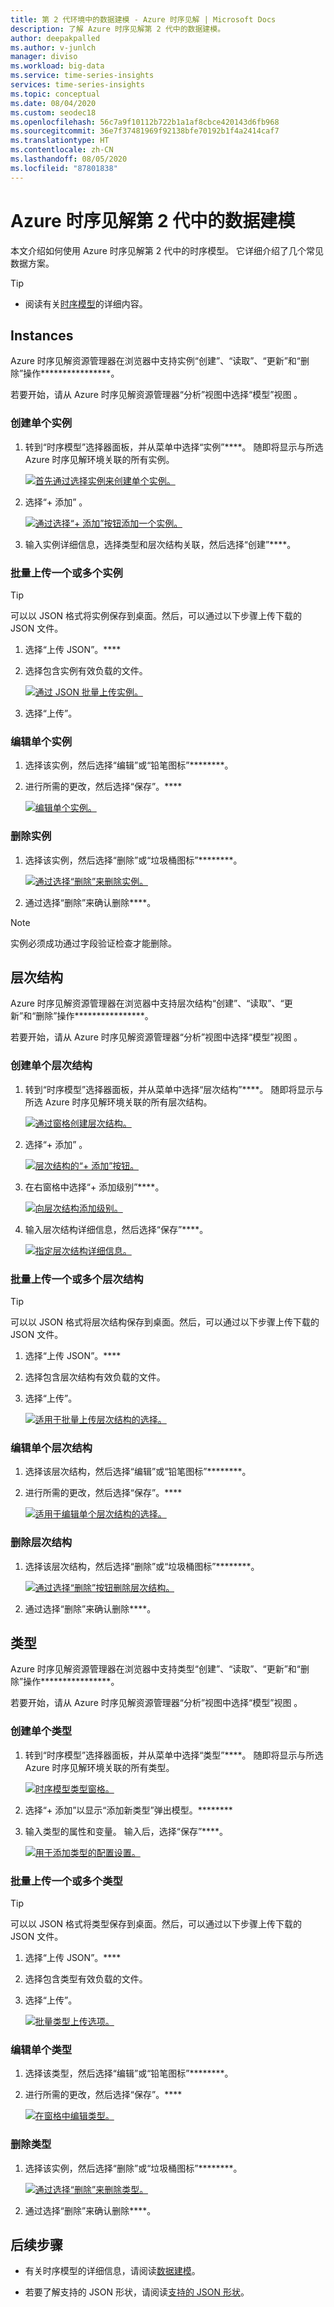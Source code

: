 ```yaml
---
title: 第 2 代环境中的数据建模 - Azure 时序见解 | Microsoft Docs
description: 了解 Azure 时序见解第 2 代中的数据建模。
author: deepakpalled
ms.author: v-junlch
manager: diviso
ms.workload: big-data
ms.service: time-series-insights
services: time-series-insights
ms.topic: conceptual
ms.date: 08/04/2020
ms.custom: seodec18
ms.openlocfilehash: 56c7a9f10112b722b1a1af8cbce420143d6fb968
ms.sourcegitcommit: 36e7f37481969f92138bfe70192b1f4a2414caf7
ms.translationtype: HT
ms.contentlocale: zh-CN
ms.lasthandoff: 08/05/2020
ms.locfileid: "87801838"
---
```

# <a name="data-modeling-in-azure-time-series-insights-gen2"></a>Azure 时序见解第 2 代中的数据建模

本文介绍如何使用 Azure 时序见解第 2 代中的时序模型。 它详细介绍了几个常见数据方案。

> [!TIP]
> * 阅读有关[时序模型](concepts-model-overview.md)的详细内容。


## <a name="instances"></a>Instances

Azure 时序见解资源管理器在浏览器中支持实例“创建”、“读取”、“更新”和“删除”操作****************。 

若要开始，请从 Azure 时序见解资源管理器“分析”视图中选择“模型”视图 。

### <a name="create-a-single-instance"></a>创建单个实例

1. 转到“时序模型”选择器面板，并从菜单中选择“实例”****。 随即将显示与所选 Azure 时序见解环境关联的所有实例。

    [![首先通过选择实例来创建单个实例。](./media/v2-update-how-to-tsm/how-to-tsm-instances-panel.png)](./media/v2-update-how-to-tsm/how-to-tsm-instances-panel.png#lightbox)

1. 选择“+ 添加”  。

    [![通过选择“+ 添加”按钮添加一个实例。](./media/v2-update-how-to-tsm/how-to-tsm-add-instance.png)](./media/v2-update-how-to-tsm/how-to-tsm-add-instance.png#lightbox)

1. 输入实例详细信息，选择类型和层次结构关联，然后选择“创建”****。

### <a name="bulk-upload-one-or-more-instances"></a>批量上传一个或多个实例

> [!TIP]
> 可以以 JSON 格式将实例保存到桌面。然后，可以通过以下步骤上传下载的 JSON 文件。

1. 选择“上传 JSON”。****
1. 选择包含实例有效负载的文件。

    [![通过 JSON 批量上传实例。](./media/v2-update-how-to-tsm/how-to-tsm-bulk-upload-instances.png)](./media/v2-update-how-to-tsm/how-to-tsm-bulk-upload-instances.png#lightbox)

1. 选择“上传”。

### <a name="edit-a-single-instance"></a>编辑单个实例

1. 选择该实例，然后选择“编辑”或“铅笔图标”********。 
1. 进行所需的更改，然后选择“保存”。****

    [![编辑单个实例。](./media/v2-update-how-to-tsm/how-to-tsm-edit-instance.png)](./media/v2-update-how-to-tsm/how-to-tsm-edit-instance.png#lightbox)

### <a name="delete-an-instance"></a>删除实例

1. 选择该实例，然后选择“删除”或“垃圾桶图标”********。

   [![通过选择“删除”来删除实例。](./media/v2-update-how-to-tsm/how-to-tsm-delete-instance.png)](./media/v2-update-how-to-tsm/how-to-tsm-delete-instance.png#lightbox)

1. 通过选择“删除”来确认删除****。

> [!NOTE]
> 实例必须成功通过字段验证检查才能删除。

## <a name="hierarchies"></a>层次结构

Azure 时序见解资源管理器在浏览器中支持层次结构“创建”、“读取”、“更新”和“删除”操作****************。 

若要开始，请从 Azure 时序见解资源管理器“分析”视图中选择“模型”视图 。

### <a name="create-a-single-hierarchy"></a>创建单个层次结构

1. 转到“时序模型”选择器面板，并从菜单中选择“层次结构”****。 随即将显示与所选 Azure 时序见解环境关联的所有层次结构。

    [![通过窗格创建层次结构。](./media/v2-update-how-to-tsm/how-to-tsm-hierarchy-panel.png)](./media/v2-update-how-to-tsm/how-to-tsm-hierarchy-panel.png#lightbox)

1. 选择“+ 添加”  。

    [![层次结构的“+ 添加”按钮。](./media/v2-update-how-to-tsm/how-to-tsm-add-new-hierarchy.png)](./media/v2-update-how-to-tsm/how-to-tsm-add-new-hierarchy.png#lightbox)

1. 在右窗格中选择“+ 添加级别”****。

    [![向层次结构添加级别。](./media/v2-update-how-to-tsm/how-to-tsm-save-hierarchy-levels.png)](./media/v2-update-how-to-tsm/how-to-tsm-save-hierarchy-levels.png#lightbox)

1. 输入层次结构详细信息，然后选择“保存”****。

    [![指定层次结构详细信息。](./media/v2-update-how-to-tsm/how-to-tsm-add-hierarchy-level.png)](./media/v2-update-how-to-tsm/how-to-tsm-add-hierarchy-level.png#lightbox)

### <a name="bulk-upload-one-or-more-hierarchies"></a>批量上传一个或多个层次结构

> [!TIP]
> 可以以 JSON 格式将层次结构保存到桌面。然后，可以通过以下步骤上传下载的 JSON 文件。

1. 选择“上传 JSON”。****
1. 选择包含层次结构有效负载的文件。
1. 选择“上传”。

    [![适用于批量上传层次结构的选择。](./media/v2-update-how-to-tsm/how-to-tsm-bulk-upload-hierarchies.png)](./media/v2-update-how-to-tsm/how-to-tsm-bulk-upload-hierarchies.png#lightbox)

### <a name="edit-a-single-hierarchy"></a>编辑单个层次结构

1. 选择该层次结构，然后选择“编辑”或“铅笔图标”********。
1. 进行所需的更改，然后选择“保存”。****

    [![适用于编辑单个层次结构的选择。](./media/v2-update-how-to-tsm/how-to-tsm-edit-hierarchy.png)](./media/v2-update-how-to-tsm/how-to-tsm-edit-hierarchy.png#lightbox)

### <a name="delete-a-hierarchy"></a>删除层次结构

1. 选择该层次结构，然后选择“删除”或“垃圾桶图标”********。 

    [![通过选择“删除”按钮删除层次结构。](./media/v2-update-how-to-tsm/how-to-tsm-delete-hierarchy.png)](./media/v2-update-how-to-tsm/how-to-tsm-delete-hierarchy.png#lightbox)

1. 通过选择“删除”来确认删除****。

## <a name="types"></a>类型

Azure 时序见解资源管理器在浏览器中支持类型“创建”、“读取”、“更新”和“删除”操作****************。 

若要开始，请从 Azure 时序见解资源管理器“分析”视图中选择“模型”视图 。

### <a name="create-a-single-type"></a>创建单个类型

1. 转到“时序模型”选择器面板，并从菜单中选择“类型”****。 随即将显示与所选 Azure 时序见解环境关联的所有类型。

    [![时序模型类型窗格。](./media/v2-update-how-to-tsm/how-to-tsm-type-panel.png)](./media/v2-update-how-to-tsm/how-to-tsm-type-panel.png#lightbox)

1. 选择“+ 添加”以显示“添加新类型”弹出模型。********
1. 输入类型的属性和变量。 输入后，选择“保存”****。 

    [![用于添加类型的配置设置。](./media/v2-update-how-to-tsm/how-to-tsm-add-new-type.png)](./media/v2-update-how-to-tsm/how-to-tsm-add-new-type.png#lightbox)

### <a name="bulk-upload-one-or-more-types"></a>批量上传一个或多个类型

> [!TIP]
> 可以以 JSON 格式将类型保存到桌面。然后，可以通过以下步骤上传下载的 JSON 文件。

1. 选择“上传 JSON”。****
1. 选择包含类型有效负载的文件。
1. 选择“上传”。

    [![批量类型上传选项。](./media/v2-update-how-to-tsm/how-to-tsm-bulk-upload-types-json.png)](./media/v2-update-how-to-tsm/how-to-tsm-bulk-upload-types-json.png#lightbox)

### <a name="edit-a-single-type"></a>编辑单个类型

1. 选择该类型，然后选择“编辑”或“铅笔图标”********。
1. 进行所需的更改，然后选择“保存”。****

    [![在窗格中编辑类型。](./media/v2-update-how-to-tsm/how-to-tsm-edit-type.png)](./media/v2-update-how-to-tsm/how-to-tsm-edit-type.png#lightbox)

### <a name="delete-a-type"></a>删除类型

1. 选择该实例，然后选择“删除”或“垃圾桶图标”********。

   [![通过选择“删除”来删除类型。](./media/v2-update-how-to-tsm/how-to-tsm-delete-type.png)](./media/v2-update-how-to-tsm/how-to-tsm-delete-type.png#lightbox)

1. 通过选择“删除”来确认删除****。

## <a name="next-steps"></a>后续步骤

- 有关时序模型的详细信息，请阅读[数据建模](./concepts-model-overview.md)。

- 若要了解支持的 JSON 形状，请阅读[支持的 JSON 形状](./time-series-insights-send-events.md#supported-json-shapes)。

